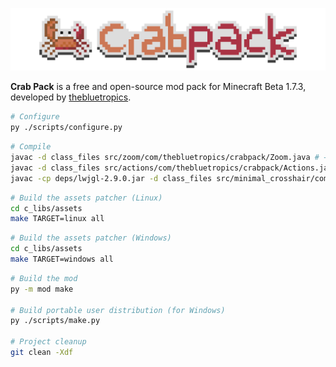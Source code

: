 ![hello world](./crabpack.png)

**Crab Pack** is a free and open-source mod pack for Minecraft Beta 1.7.3,
developed by [thebluetropics](https://github.com/thebluetropics).

```sh
# Configure
py ./scripts/configure.py
```

```sh
# Compile
javac -d class_files src/zoom/com/thebluetropics/crabpack/Zoom.java # → jdk8
javac -d class_files src/actions/com/thebluetropics/crabpack/Actions.java # → jdk8
javac -cp deps/lwjgl-2.9.0.jar -d class_files src/minimal_crosshair/com/thebluetropics/crabpack/MinimalCrosshair.java # → jdk8
```

```sh
# Build the assets patcher (Linux)
cd c_libs/assets
make TARGET=linux all
```

```sh
# Build the assets patcher (Windows)
cd c_libs/assets
make TARGET=windows all
```

```sh
# Build the mod
py -m mod make

# Build portable user distribution (for Windows)
py ./scripts/make.py

# Project cleanup
git clean -Xdf
```
